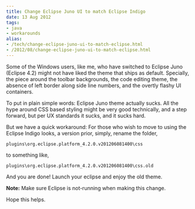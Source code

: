 ```yaml
---
title: Change Eclipse Juno UI to match Eclipse Indigo
date: 13 Aug 2012
tags: 
- java
- workarounds
alias:
- /tech/change-eclipse-juno-ui-to-match-eclipse.html
- /2012/08/change-eclipse-juno-ui-to-match-eclipse.html
---
```


Some of the Windows users, like me, who have switched to Eclipse Juno (Eclipse 4.2) might 
not have liked the theme that ships as default. Specially, the piece around the toolbar 
backgrounds, the code editing theme, the absence of left border along side line numbers, 
and the overtly flashy UI containers.

<!-- break here -->

To put in plain simple words: Eclipse Juno theme actually sucks. All the hype around CSS 
based styling might be very good technically, and a step forward, but per UX standards it 
sucks, and it sucks hard.

But we have a quick workaround: For those who wish to move to using the Eclipse Indigo looks, a 
version prior, simply, rename the folder,

```
plugins\org.eclipse.platform_4.2.0.v201206081400\css
```
to something like,

```
plugins\org.eclipse.platform_4.2.0.v201206081400\css.old
```

And you are done! Launch your eclipse and enjoy the old theme.

**Note:** Make sure Eclipse is not-running when making this change.

Hope this helps.
